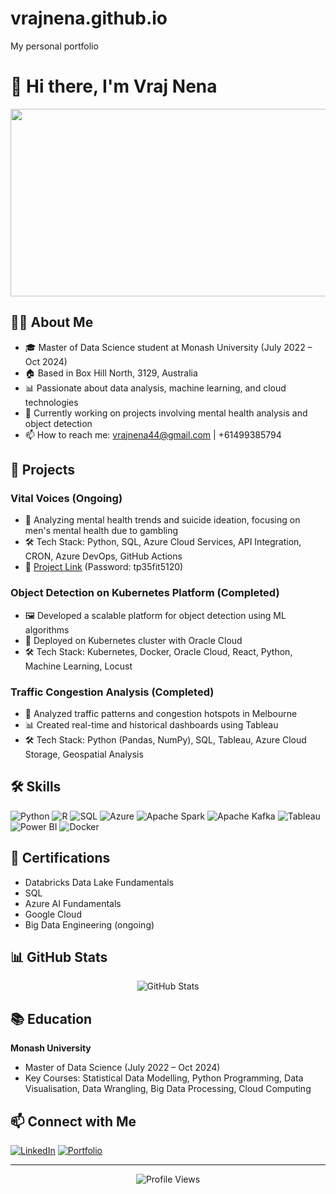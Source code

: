 # vrajnena.github.io
 My personal portfolio 

# 👋 Hi there, I'm Vraj Nena

<div align="center">
  <img src="https://media.giphy.com/media/ve43TyDQ3B4me7d22z/giphy.gif" width="600" height="300"/>
</div>

## 👨‍💻 About Me

- 🎓 Master of Data Science student at Monash University (July 2022 – Oct 2024)
- 🏠 Based in Box Hill North, 3129, Australia
- 📊 Passionate about data analysis, machine learning, and cloud technologies
- 🌱 Currently working on projects involving mental health analysis and object detection
- 📫 How to reach me: vrajnena44@gmail.com | +61499385794

## 🚀 Projects

### Vital Voices (Ongoing)
- 🧠 Analyzing mental health trends and suicide ideation, focusing on men's mental health due to gambling
- 🛠️ Tech Stack: Python, SQL, Azure Cloud Services, API Integration, CRON, Azure DevOps, GitHub Actions
- 🔗 [Project Link](https://your-project-link-here) (Password: tp35fit5120)

### Object Detection on Kubernetes Platform (Completed)
- 🖼️ Developed a scalable platform for object detection using ML algorithms
- 🐳 Deployed on Kubernetes cluster with Oracle Cloud
- 🛠️ Tech Stack: Kubernetes, Docker, Oracle Cloud, React, Python, Machine Learning, Locust

### Traffic Congestion Analysis (Completed)
- 🚗 Analyzed traffic patterns and congestion hotspots in Melbourne
- 📊 Created real-time and historical dashboards using Tableau
- 🛠️ Tech Stack: Python (Pandas, NumPy), SQL, Tableau, Azure Cloud Storage, Geospatial Analysis

## 🛠 Skills

![Python](https://img.shields.io/badge/-Python-3776AB?style=flat-square&logo=python&logoColor=white)
![R](https://img.shields.io/badge/-R-276DC3?style=flat-square&logo=r&logoColor=white)
![SQL](https://img.shields.io/badge/-SQL-4479A1?style=flat-square&logo=mysql&logoColor=white)
![Azure](https://img.shields.io/badge/-Azure-0089D6?style=flat-square&logo=microsoft-azure&logoColor=white)
![Apache Spark](https://img.shields.io/badge/-Apache%20Spark-E25A1C?style=flat-square&logo=apache-spark&logoColor=white)
![Apache Kafka](https://img.shields.io/badge/-Apache%20Kafka-231F20?style=flat-square&logo=apache-kafka&logoColor=white)
![Tableau](https://img.shields.io/badge/-Tableau-E97627?style=flat-square&logo=tableau&logoColor=white)
![Power BI](https://img.shields.io/badge/-Power%20BI-F2C811?style=flat-square&logo=power-bi&logoColor=black)
![Docker](https://img.shields.io/badge/-Docker-2496ED?style=flat-square&logo=docker&logoColor=white)

## 📜 Certifications

- Databricks Data Lake Fundamentals
- SQL
- Azure AI Fundamentals
- Google Cloud
- Big Data Engineering (ongoing)

## 📊 GitHub Stats

<div align="center">
  <img src="https://github-readme-stats.vercel.app/api?username=vrajnena&show_icons=true&theme=radical" alt="GitHub Stats" />
</div>

## 📚 Education

**Monash University**
- Master of Data Science (July 2022 – Oct 2024)
- Key Courses: Statistical Data Modelling, Python Programming, Data Visualisation, Data Wrangling, Big Data Processing, Cloud Computing

## 📫 Connect with Me

[![LinkedIn](https://img.shields.io/badge/LinkedIn-0077B5?style=for-the-badge&logo=linkedin&logoColor=white)](https://www.linkedin.com/in/vrajnena/)
[![Portfolio](https://img.shields.io/badge/Portfolio-1f425f?style=for-the-badge&logo=website&logoColor=white)](https://your-portfolio-website.com)

---

<div align="center">
  <img src="https://komarev.com/ghpvc/?username=vrajnena&style=flat-square&color=blue" alt="Profile Views"/>
</div>
